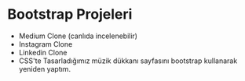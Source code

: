 # Bootstrap Projeleri
- Medium Clone (canlıda incelenebilir)
- Instagram Clone
- Linkedin Clone
- CSS'te Tasarladığımız müzik dükkanı sayfasını bootstrap kullanarak yeniden yaptım.

